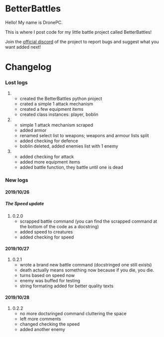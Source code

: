 # BetterBattles
Hello! My name is DronePC.

This is where I post code for my little battle project called BetterBattles!

Join the [official discord](https://discord.gg/CH5GpVS) of the project to report bugs and suggest what you want added next!
# Changelog
### Lost logs
1.
   * created the BetterBattles python project
   * crated a simple 1 attack mechanism
   * created a few equipment items
   * created class instances: player, boblin
1.
   * simple 1 attack mechanism scraped
   * added armor
   * renamed select list to weapons; weapons and armour lists split
   * added checking for defence
   * boblin deleted, added enemies list with 1 enemy
1. 
   * added checking for attack
   * added more equipment items
   * added battle function, they battle until one is dead
   
### New logs
#### 2019/10/26
##### The Speed update
1. 0.2.0
   * scrapped battle command (you can find the scrapped command at the bottom of the code as a docstring)
   * added speed to creatures
   * added checking for speed
#### 2019/10/27
1. 0.2.1
   * wrote a brand new battle command (docstringed one still exists)
   * death actually means something now because if you die, you die.
   * turns based on speed now
   * enemy was buffed for testing
   * string formating added for better quality texts
#### 2019/10/28
1. 0.2.2
   * no more doctsringed command cluttering the space
   * left more comments
   * changed checking the speed
   * added another enemy
